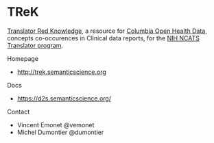TReK
=======

[Translator Red Knowledge](http://trek.semanticscience.org), a resource for [Columbia Open Health Data](http://cohd.smart-api.info/), concepts co-occurences in Clinical data reports, for the [NIH NCATS Translator program](https://ncats.nih.gov/translator). 

Homepage
* http://trek.semanticscience.org

Docs
* https://d2s.semanticscience.org/

Contact
* Vincent Emonet @vemonet
* Michel Dumontier @dumontier
